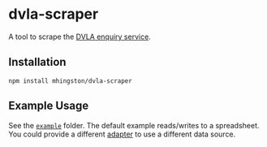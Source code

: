 # dvla-scraper

A tool to scrape the [DVLA enquiry service](https://vehicleenquiry.service.gov.uk/).

## Installation

    npm install mhingston/dvla-scraper

## Example Usage

See the [`example`](https://github.com/mhingston/dvla-scraper/tree/master/example) folder. The default example reads/writes to a spreadsheet. You could provide a different [adapter](https://github.com/mhingston/adapters) to use a different data source.